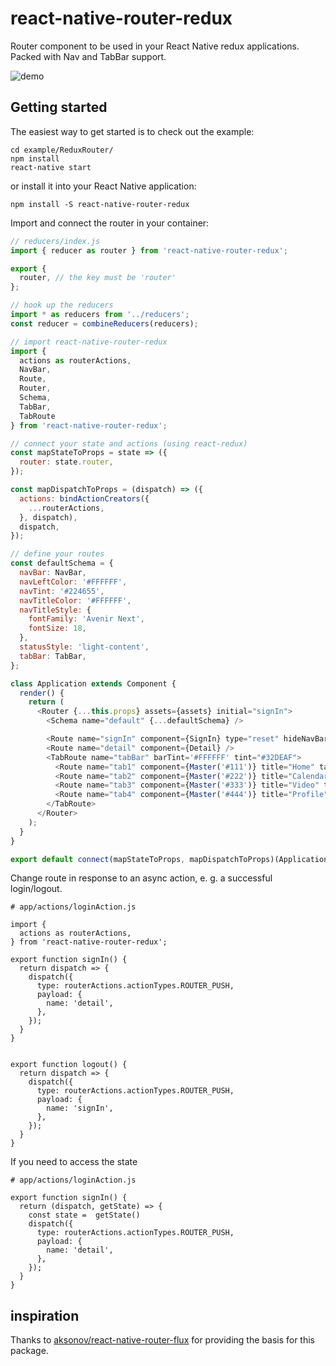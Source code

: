 # react-native-router-redux

Router component to be used in your React Native redux applications.  Packed with Nav and TabBar support.

![demo](http://f.cl.ly/items/1e0x2X1Z2G1B2E3l1F1Q/Screen%20Recording%202015-11-23%20at%2008.11%20AM.gif)

## Getting started

The easiest way to get started is to check out the example:

```
cd example/ReduxRouter/
npm install
react-native start
```

or install it into your React Native application:

```
npm install -S react-native-router-redux
```

Import and connect the router in your container:

```javascript
// reducers/index.js
import { reducer as router } from 'react-native-router-redux';

export {
  router, // the key must be 'router'
};

// hook up the reducers
import * as reducers from '../reducers';
const reducer = combineReducers(reducers);

// import react-native-router-redux
import {
  actions as routerActions,
  NavBar,
  Route,
  Router,
  Schema,
  TabBar,
  TabRoute
} from 'react-native-router-redux';

// connect your state and actions (using react-redux)
const mapStateToProps = state => ({
  router: state.router,
});

const mapDispatchToProps = (dispatch) => ({
  actions: bindActionCreators({
    ...routerActions,
  }, dispatch),
  dispatch,
});

// define your routes
const defaultSchema = {
  navBar: NavBar,
  navLeftColor: '#FFFFFF',
  navTint: '#224655',
  navTitleColor: '#FFFFFF',
  navTitleStyle: {
    fontFamily: 'Avenir Next',
    fontSize: 18,
  },
  statusStyle: 'light-content',
  tabBar: TabBar,
};

class Application extends Component {
  render() {
    return (
      <Router {...this.props} assets={assets} initial="signIn">
        <Schema name="default" {...defaultSchema} />

        <Route name="signIn" component={SignIn} type="reset" hideNavBar={true} />
        <Route name="detail" component={Detail} />
        <TabRoute name="tabBar" barTint='#FFFFFF' tint="#32DEAF">
          <Route name="tab1" component={Master('#111')} title="Home" tabItem={{icon: assets['home'], title: 'Home'}} />
          <Route name="tab2" component={Master('#222')} title="Calendar" tabItem={{icon: assets['calendar'], title: 'Calendar'}} />
          <Route name="tab3" component={Master('#333')} title="Video" tabItem={{icon: assets['video'], title: 'Video'}} />
          <Route name="tab4" component={Master('#444')} title="Profile" tabItem={{icon: assets['profile'], title: 'Profile'}} />
        </TabRoute>
      </Router>
    );
  }
}

export default connect(mapStateToProps, mapDispatchToProps)(Application);
```

Change route in response to an async action, e. g. a successful login/logout. 

```
# app/actions/loginAction.js 

import {
  actions as routerActions,
} from 'react-native-router-redux';

export function signIn() {
  return dispatch => {
    dispatch({
      type: routerActions.actionTypes.ROUTER_PUSH,
      payload: {
        name: 'detail',
      },
    });
  }
}


export function logout() {
  return dispatch => {
    dispatch({
      type: routerActions.actionTypes.ROUTER_PUSH,
      payload: {
        name: 'signIn',
      },
    });
  }
}

```

If you need to access the state

```
# app/actions/loginAction.js 

export function signIn() {
  return (dispatch, getState) => {
    const state =  getState()
    dispatch({
      type: routerActions.actionTypes.ROUTER_PUSH,
      payload: {
        name: 'detail',
      },
    });
  }
}

```

## inspiration

Thanks to [aksonov/react-native-router-flux](https://github.com/aksonov/react-native-router-flux) for providing the basis for this package.
